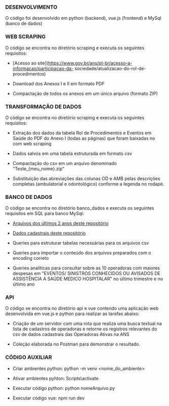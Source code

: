 ### DESENVOLVIMENTO

O código foi desenvolvido em python (backend), vue.js (frontend) e MySql (banco de dados)

### WEB SCRAPING

O código se encontra no diretório scraping e executa os seguintes requisitos:

- [Acesso ao site](https://www.gov.br/ans/pt-br/acesso-a-informacao/participacao-da-
sociedade/atualizacao-do-rol-de-procedimentos)

- Download dos Anexos I e II em formato PDF

- Compactação de todos os anexos em um único arquivo (formato ZIP)

### TRANSFORMAÇÃO DE DADOS

O código se encontra no diretório scraping e executa os seguintes requisitos:

- Extração dos dados da tabela Rol de Procedimentos e Eventos em Saúde do PDF do Anexo I (todas as páginas) que foram baixadas no com web scraping

- Dados salvos em uma tabela estruturada em formato csv

- Compactação do csv em um arquivo denominado "Teste_{meu_nome}.zip"

- Substituição das abreviações das colunas OD e AMB pelas descrições completas (ambulatorial e odontológico) conforme a legenda no rodapé.

### BANCO DE DADOS

O código se encontra no diretório banco_dados e executa os seguintes requisitos em SQL para banco MySql:

- [Arquivos dos últimos 2 anos deste repositório](https://dadosabertos.ans.gov.br/FTP/PDA/demonstracoes_contabeis/)

- [Dados cadastrais deste repositório](https://dadosabertos.ans.gov.br/FTP/PDA/operadoras_de_plano_de_saude_ativas/)

- Queries para estruturar tabelas necessárias para os arquivos csv

- Queries para importar o conteúdo dos arquivos preparados com o encoding correto

- Queries analíticas para consultar sobre as 10 operadoras com maiores despesas em "EVENTOS/ SINISTROS CONHECIDOS OU
AVISADOS DE ASSISTÊNCIA A SAÚDE MEDICO HOSPITALAR" no último trimestre e no último ano

### API 

O código se encontra no diretório api e vue contendo uma aplicação web desenvolvida em vue.js e python para realizar as
tarefas abaixo:

- Criação de um servidor com uma rota que realiza uma busca textual na lista de cadastros de operadoras e retorne os registros relevantes do csv de dados cadastrais das Operadoras Ativas na ANS

- Coleção elaborada no Postman para demonstrar o resultado.

### CÓDIGO AUXILIAR

- Criar ambientes python: python -m venv <nome_do_ambiente>

- Ativar ambientes pyhton: Scripts\activate

- Executar código python: python nomeArquivo.py

- Executar código vue: npm run dev
